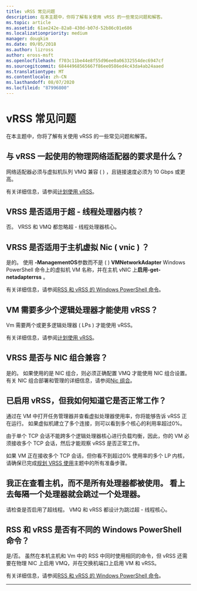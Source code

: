 ```yaml
---
title: vRSS 常见问题
description: 在本主题中，你将了解有关使用 vRSS 的一些常见问题和解答。
ms.topic: article
ms.assetid: 61ae242e-82a8-430d-b07d-52b86c01e686
ms.localizationpriority: medium
manager: dougkim
ms.date: 09/05/2018
ms.author: lizross
author: eross-msft
ms.openlocfilehash: f703c11be44e8f55d96ee0a06332554dec6947cf
ms.sourcegitcommit: 68444968565667f86ee0586ed4c43da4ab24aaed
ms.translationtype: MT
ms.contentlocale: zh-CN
ms.lasthandoff: 08/07/2020
ms.locfileid: "87996800"
---
```

# <a name="vrss-frequently-asked-questions"></a>vRSS 常见问题

在本主题中，你将了解有关使用 vRSS 的一些常见问题和解答。

## <a name="what-are-the-requirements-for-the-physical-network-adapters-that-i-use-with-vrss"></a>与 vRSS 一起使用的物理网络适配器的要求是什么？

网络适配器必须与虚拟机队列 VMQ 兼容 \( \) ，且链接速度必须为 10 Gbps 或更高。

有关详细信息，请参阅[计划使用 vRSS](vrss-plan.md)。

## <a name="does-vrss-work-with-hyper-threaded-processor-cores"></a>VRSS 是否适用于超 \- 线程处理器内核？

否。 VRSS 和 VMQ 都忽略超 \- 线程处理器核心。

## <a name="does-vrss-work-for-host-virtual-nics-vnics"></a>VRSS 是否适用于主机虚拟 Nic \( vnic \) ？

是的。 使用 **-ManagementOS**参数而不是 \( \) **VMNetworkAdapter** Windows PowerShell 命令上的虚拟机 VM 名称，并在主机 vNIC 上**启用-get-netadapterrss** 。

有关详细信息，请参阅[RSS 和 vRSS 的 Windows PowerShell 命令](vrss-wps.md)。

## <a name="how-many-logical-processors-does-a-vm-need-to-use-vrss"></a>VM 需要多少个逻辑处理器才能使用 vRSS？

Vm 需要两个或更多逻辑处理器 \( LPs \) 才能使用 vRSS。

有关详细信息，请参阅[计划使用 vRSS](vrss-plan.md)。

## <a name="is-vrss-compatible-with-nic-teaming"></a>VRSS 是否与 NIC 组合兼容？

是的。 如果使用的是 NIC 组合，则必须正确配置 VMQ 才能使用 NIC 组合设置。 有关 NIC 组合部署和管理的详细信息，请参阅[Nic 组合](../nic-teaming/nic-teaming.md)。

## <a name="vrss-is-enabled-but-how-do-i-know-if-it-is-working"></a>已启用 vRSS，但我如何知道它是否正常工作？

通过在 VM 中打开任务管理器并查看虚拟处理器使用率，你将能够告诉 vRSS 正在运行。 如果虚拟机建立了多个连接，则可以看到多个核心的利用率超过0%。

由于单个 TCP 会话不能跨多个逻辑处理器核心进行负载均衡，因此，你的 VM 必须接收多个 TCP 会话，然后才能观察 vRSS 是否正常工作。

如果 VM 正在接收多个 TCP 会话，但你看不到超过0% 使用率的多个 LP 内核，请确保已完成[规划 VRSS 使用](vrss-plan.md)主题中的所有准备步骤。

## <a name="im-looking-at-the-host-and-not-all-of-the-processors-are-being-used-it-looks-like-every-other-one-is-being-skipped"></a>我正在查看主机，而不是所有处理器都被使用。 看上去每隔一个处理器就会跳过一个处理器。

请检查是否启用了超线程。 VMQ 和 vRSS 都设计为跳过超 \- 线程核心。

## <a name="are-there-different-windows-powershell-commands-for-rss-and-vrss"></a>RSS 和 vRSS 是否有不同的 Windows PowerShell 命令？

是/否。 虽然在本机主机和 Vm 中的 RSS 中同时使用相同的命令，但 vRSS 还需要在物理 NIC 上启用 VMQ，并在交换机端口上启用 VM 和 vRSS。

有关详细信息，请参阅[RSS 和 vRSS 的 Windows PowerShell 命令](vrss-wps.md)。

---
